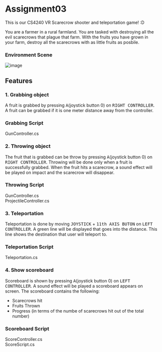 # Assignment03
This is our CS4240 VR Scarecrow shooter and teleportation game! :D

You are a farmer in a rural farmland. You are tasked with destroying all the evil scarecrows that plague that farm.
With the fruits you have grown in your farm, destroy all the scarecrows with as little fruits as posbile.

### Environment Scene
![image](https://user-images.githubusercontent.com/7495242/110196271-662aeb80-7e7e-11eb-8bbe-8b8706a3f852.png)

## Features
### 1. Grabbing object
A fruit is grabbed by pressing <kbd>A</kbd>(joystick button 0) on <kbd>RIGHT CONTROLLER</kbd>.
A fruit can be grabbed if it is one meter distance away from the controller.

### Grabbing Script
GunController.cs

### 2. Throwing object
The fruit that is grabbed can be throw by pressing <kbd>A</kbd>(joystick button 0) on <kbd>RIGHT CONTROLLER</kbd>.
Throwing will be done only when a fruit is successfully grabbed.
When the fruit hits a scarecrow, a sound effect will be played on impact and the scarecrow will disappear.

### Throwing Script
GunController.cs
</br>
ProjectileController.cs

### 3. Teleportation
Teleportation is done by moving <kbd>JOYSTICK</kbd> + <kbd>11th AXIS BUTON</kbd> on <kbd>LEFT CONTROLLER</kbd>. 
A green line will be displayed that goes into the distance. 
This line shows the destination that user will teleport to.

### Teleportation Script
Teleportation.cs

### 4. Show scoreboard
Scoreboard is shown by pressing <kbd>A</kbd>(joystick button 0) on <kbd>LEFT CONTROLLER</kbd>.
A sound effect will be played a scoreboard appears on screen.
The scoreboard contains the following:
- Scarecrows hit
- Fruits Thrown
- Progress (in terms of the numbe of scarecrows hit out of the total number)

### Scoreboard Script
ScoreController.cs
</br>
ScoreScript.cs
